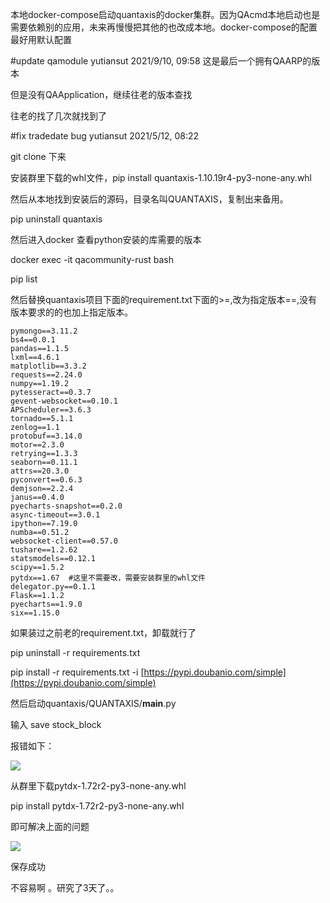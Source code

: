 本地docker-compose启动quantaxis的docker集群。因为QAcmd本地启动也是需要依赖别的应用，未来再慢慢把其他的也改成本地。docker-compose的配置最好用默认配置

#update qamodule yutiansut 2021/9/10, 09:58  这是最后一个拥有QAARP的版本

但是没有QAApplication，继续往老的版本查找

往老的找了几次就找到了

#fix tradedate bug yutiansut 2021/5/12, 08:22

git clone 下来

安装群里下载的whl文件，pip install quantaxis-1.10.19r4-py3-none-any.whl

然后从本地找到安装后的源码，目录名叫QUANTAXIS，复制出来备用。

pip uninstall quantaxis

然后进入docker 查看python安装的库需要的版本

docker exec -it qacommunity-rust bash

pip list

然后替换quantaxis项目下面的requirement.txt下面的>=,改为指定版本==,没有版本要求的的也加上指定版本。

```
pymongo==3.11.2
bs4==0.0.1
pandas==1.1.5
lxml==4.6.1
matplotlib==3.3.2
requests==2.24.0
numpy==1.19.2
pytesseract==0.3.7
gevent-websocket==0.10.1
APScheduler==3.6.3
tornado==5.1.1
zenlog==1.1
protobuf==3.14.0
motor==2.3.0
retrying==1.3.3
seaborn==0.11.1
attrs==20.3.0
pyconvert==0.6.3
demjson==2.2.4
janus==0.4.0
pyecharts-snapshot==0.2.0
async-timeout==3.0.1
ipython==7.19.0
numba==0.51.2
websocket-client==0.57.0
tushare==1.2.62
statsmodels==0.12.1
scipy==1.5.2
pytdx==1.67  #这里不需要改，需要安装群里的whl文件
delegator.py==0.1.1
Flask==1.1.2
pyecharts==1.9.0
six==1.15.0
```

如果装过之前老的requirement.txt，卸载就行了

pip uninstall -r requirements.txt

pip install -r requirements.txt -i [https://pypi.doubanio.com/simple](https://pypi.doubanio.com/simple)

然后启动quantaxis/QUANTAXIS/**main**.py

输入 save stock_block

报错如下：

![](https://gitee.com/hxc8/images5/raw/master/img/202407172348768.jpg)

从群里下载pytdx-1.72r2-py3-none-any.whl

pip install pytdx-1.72r2-py3-none-any.whl

即可解决上面的问题

![](https://gitee.com/hxc8/images5/raw/master/img/202407172348921.jpg)

保存成功

 不容易啊 。研究了3天了。。